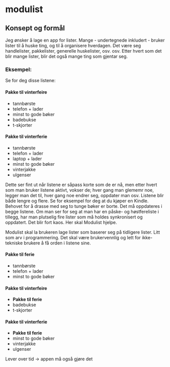 # modulist

## Konsept og formål
Jeg ønsker å lage en app for lister. Mange - undertegnede inkludert - bruker lister til å huske ting, og
til å organisere hverdagen. Det være seg handlelister, pakkelister, generelle huskelister, osv. osv.
Etter hvert som det blir mange lister, blir det også mange ting som gjentar seg.

### Eksempel:

Se for deg disse listene:
#### Pakke til vinterfeire
* tannbørste
* telefon + lader
* minst to gode bøker
* badebukse
* t-skjorter

#### Pakke til vinterferie
* tannbørste
* telefon + lader
* laptop + lader
* minst to gode bøker
* vinterjakke
* ulgenser

Dette ser fint ut når listene er såpass korte som de er nå, men etter hvert som man bruker listene aktivt,
vokser de; hver gang man glememr noe, legger man det til, hver gang noe endrer seg, oppdater man osv. Listene
blir både lengre og flere. Se for eksempel for deg at du kjøper en Kindle. Behovet for å drasse med seg to
tunge bøker er borte. Det må oppdateres i begge listene. Om man ser for seg at man har en påske- og høstfereliste
i tillegg, har man plutselig fire lister som må holdes synkronisert og oppdatert. Det blir fort kaos.
Her skal Modulist hjelpe.

Modulist skal la brukeren lage lister som baserer seg på tidligere lister.
Litt som arv i programmering. Det skal være brukervennlig og lett for ikke-tekniske brukere å få orden i
listene sine.


#### Pakke til ferie
* tannbørste
* telefon + lader
* minst to gode bøker

#### Pakke til vinterfeire
* __Pakke til ferie__
* badebukse
* t-skjorter

#### Pakke til vinterferie
* __Pakke til ferie__ 
* minst to gode bøker
* vinterjakke
* ulgenser




Lever over tid -> appen må også gjøre det
